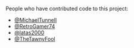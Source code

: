 People who have contributed code to this project:
* [@MichaelTunnell](https://github.com/MichaelTunnell)
* [@RetroGamer74](https://github.com/RetroGamer74)
* [@latas2000](https://github.com/latas2000)
* [@TheTawnyFool](https://github.com/TheTawnyFool)
